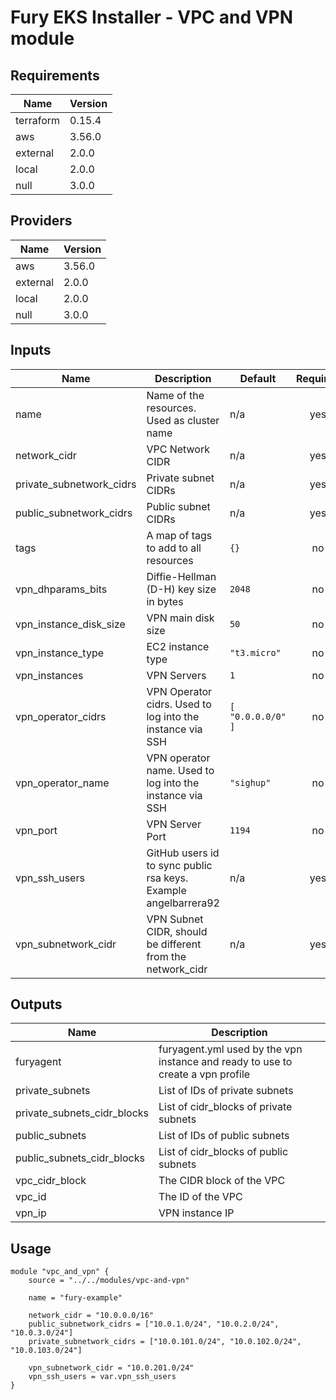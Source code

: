 <!-- BEGIN_TF_DOCS -->

# Fury EKS Installer - VPC and VPN module

<!-- <KFD-DOCS> -->

## Requirements

| Name      | Version |
| --------- | ------- |
| terraform | 0.15.4  |
| aws       | 3.56.0  |
| external  | 2.0.0   |
| local     | 2.0.0   |
| null      | 3.0.0   |

## Providers

| Name     | Version |
| -------- | ------- |
| aws      | 3.56.0  |
| external | 2.0.0   |
| local    | 2.0.0   |
| null     | 3.0.0   |

## Inputs

| Name                       | Description                                                     | Default               | Required |
| -------------------------- | --------------------------------------------------------------- | --------------------- | :------: |
| name                       | Name of the resources. Used as cluster name                     | n/a                   |   yes    |
| network\_cidr              | VPC Network CIDR                                                | n/a                   |   yes    |
| private\_subnetwork\_cidrs | Private subnet CIDRs                                            | n/a                   |   yes    |
| public\_subnetwork\_cidrs  | Public subnet CIDRs                                             | n/a                   |   yes    |
| tags                       | A map of tags to add to all resources                           | `{}`                  |    no    |
| vpn\_dhparams\_bits        | Diffie-Hellman (D-H) key size in bytes                          | `2048`                |    no    |
| vpn\_instance\_disk\_size  | VPN main disk size                                              | `50`                  |    no    |
| vpn\_instance\_type        | EC2 instance type                                               | `"t3.micro"`          |    no    |
| vpn\_instances             | VPN Servers                                                     | `1`                   |    no    |
| vpn\_operator\_cidrs       | VPN Operator cidrs. Used to log into the instance via SSH       | ```[ "0.0.0.0/0" ]``` |    no    |
| vpn\_operator\_name        | VPN operator name. Used to log into the instance via SSH        | `"sighup"`            |    no    |
| vpn\_port                  | VPN Server Port                                                 | `1194`                |    no    |
| vpn\_ssh\_users            | GitHub users id to sync public rsa keys. Example angelbarrera92 | n/a                   |   yes    |
| vpn\_subnetwork\_cidr      | VPN Subnet CIDR, should be different from the network\_cidr     | n/a                   |   yes    |

## Outputs

| Name                           | Description                                                                     |
| ------------------------------ | ------------------------------------------------------------------------------- |
| furyagent                      | furyagent.yml used by the vpn instance and ready to use to create a vpn profile |
| private\_subnets               | List of IDs of private subnets                                                  |
| private\_subnets\_cidr\_blocks | List of cidr\_blocks of private subnets                                         |
| public\_subnets                | List of IDs of public subnets                                                   |
| public\_subnets\_cidr\_blocks  | List of cidr\_blocks of public subnets                                          |
| vpc\_cidr\_block               | The CIDR block of the VPC                                                       |
| vpc\_id                        | The ID of the VPC                                                               |
| vpn\_ip                        | VPN instance IP                                                                 |

## Usage

```hcl
module "vpc_and_vpn" {
    source = "../../modules/vpc-and-vpn"

    name = "fury-example"

    network_cidr = "10.0.0.0/16"
    public_subnetwork_cidrs = ["10.0.1.0/24", "10.0.2.0/24", "10.0.3.0/24"]
    private_subnetwork_cidrs = ["10.0.101.0/24", "10.0.102.0/24", "10.0.103.0/24"]

    vpn_subnetwork_cidr = "10.0.201.0/24"
    vpn_ssh_users = var.vpn_ssh_users
}
```

<!-- </KFD-DOCS> -->
<!-- END_TF_DOCS -->